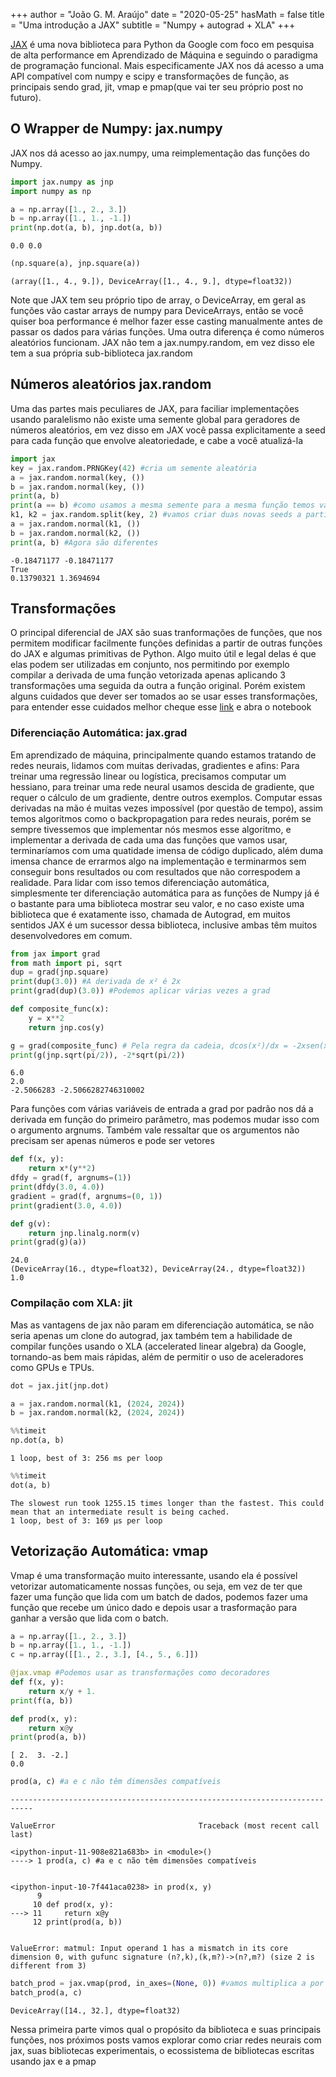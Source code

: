 +++
author = "João G. M. Araújo"
date = "2020-05-25"
hasMath = false
title = "Uma introdução a JAX"
subtitle = "Numpy + autograd + XLA"
+++ 

[JAX](https://github.com/google/jax) é uma nova biblioteca para Python da Google com foco em pesquisa de alta performance em Aprendizado de Máquina e seguindo o paradigma de programação funcional. 
Mais especificamente JAX nos dá acesso a uma API compatível com numpy e scipy e transformações de função, as principais sendo grad, jit, vmap e pmap(que vai ter seu próprio post no futuro).

## O Wrapper de Numpy: jax.numpy
JAX nos dá acesso ao jax.numpy, uma reimplementação das funções do Numpy.


```python
import jax.numpy as jnp
import numpy as np

a = np.array([1., 2., 3.])
b = np.array([1., 1., -1.])
print(np.dot(a, b), jnp.dot(a, b))
```

    0.0 0.0



```python
(np.square(a), jnp.square(a))
```




    (array([1., 4., 9.]), DeviceArray([1., 4., 9.], dtype=float32))



Note que JAX tem seu próprio tipo de array, o DeviceArray, em geral as funções vão castar arrays de numpy para DeviceArrays, então se você quiser boa performance é melhor fazer esse casting manualmente antes de passar os dados para várias funções.
Uma outra diferença é como números aleatórios funcionam. JAX não tem a jax.numpy.random, em vez disso ele tem a sua própria sub-biblioteca jax.random

## Números aleatórios jax.random

Uma das partes mais peculiares de JAX, para faciliar implementações usando paralelismo não existe uma semente global para geradores de números aleatórios, em vez disso em JAX você passa explicitamente a seed para cada função que envolve aleatoriedade, e cabe a você atualizá-la


```python
import jax
key = jax.random.PRNGKey(42) #cria um semente aleatória
a = jax.random.normal(key, ())
b = jax.random.normal(key, ())
print(a, b)
print(a == b) #como usamos a mesma semente para a mesma função temos valores iguais
k1, k2 = jax.random.split(key, 2) #vamos criar duas novas seeds a partir da primeira
a = jax.random.normal(k1, ())
b = jax.random.normal(k2, ())
print(a, b) #Agora são diferentes
```

    -0.18471177 -0.18471177
    True
    0.13790321 1.3694694


## Transformações

O principal diferencial de JAX são suas tranformações de funções, que nos permitem modificar facilmente funções definidas a partir de outras funções do JAX e algumas primitivas de Python. Algo muito útil e legal delas é que elas podem ser utilizadas em conjunto, nos permitindo por exemplo compilar a derivada de uma função vetorizada apenas aplicando 3 transformações uma seguida da outra a função original. 
Porém existem alguns cuidados que dever ser tomados ao se usar esses transformações, para entender esse cuidados melhor cheque esse [link](https://github.com/google/jax#current-gotchas) e abra o notebook

### Diferenciação Automática: jax.grad

Em aprendizado de máquina, principalmente quando estamos tratando de redes neurais, lidamos com muitas derivadas, gradientes e afins: Para treinar uma regressão linear ou logística, precisamos computar um hessiano, para treinar uma rede neural usamos descida de gradiente, que requer o cálculo de um gradiente, dentre outros exemplos. 
Computar essas derivadas na mão é muitas vezes impossível (por questão de tempo), assim temos algoritmos como o backpropagation para redes neurais, porém se sempre tivessemos que implementar nós mesmos esse algoritmo, e implementar a derivada de cada uma das funções que vamos usar, terminaríamos com uma quatidade imensa de código duplicado, além duma imensa chance de errarmos algo na implementação e terminarmos sem conseguir bons resultados ou com resultados que não correspodem a realidade. 
Para lidar com isso temos diferenciação automática, simplesmente ter diferenciação automática para as funções de Numpy já é o bastante para uma biblioteca mostrar seu valor, e no caso existe uma biblioteca que é exatamente isso, chamada de Autograd, em muitos sentidos JAX é um sucessor dessa biblioteca, inclusive ambas têm muitos desenvolvedores em comum.


```python
from jax import grad
from math import pi, sqrt
dup = grad(jnp.square)
print(dup(3.0)) #A derivada de x² é 2x
print(grad(dup)(3.0)) #Podemos aplicar várias vezes a grad

def composite_func(x):
    y = x**2
    return jnp.cos(y)

g = grad(composite_func) # Pela regra da cadeia, dcos(x²)/dx = -2xsen(x²)
print(g(jnp.sqrt(pi/2)), -2*sqrt(pi/2))
```

    6.0
    2.0
    -2.5066283 -2.5066282746310002


Para funções com várias variáveis de entrada a grad por padrão nos dá a derivada em função do primeiro parâmetro, mas podemos mudar isso com o argumento argnums. Também vale ressaltar que os argumentos não precisam ser apenas números e pode ser vetores


```python
def f(x, y):
    return x*(y**2)
dfdy = grad(f, argnums=(1))
print(dfdy(3.0, 4.0))
gradient = grad(f, argnums=(0, 1))
print(gradient(3.0, 4.0))

def g(v):
    return jnp.linalg.norm(v)
print(grad(g)(a))
```

    24.0
    (DeviceArray(16., dtype=float32), DeviceArray(24., dtype=float32))
    1.0


### Compilação com XLA: jit

Mas as vantagens de jax não param em diferenciação automática, se não seria apenas um clone do autograd, jax também tem a habilidade de compilar funções usando o XLA (accelerated linear algebra) da Google, tornando-as bem mais rápidas, além de permitir o uso de aceleradores como GPUs e TPUs.


```python
dot = jax.jit(jnp.dot)
```


```python
a = jax.random.normal(k1, (2024, 2024))
b = jax.random.normal(k2, (2024, 2024))
```


```python
%%timeit
np.dot(a, b)
```

    1 loop, best of 3: 256 ms per loop



```python
%%timeit
dot(a, b)
```

    The slowest run took 1255.15 times longer than the fastest. This could mean that an intermediate result is being cached.
    1 loop, best of 3: 169 µs per loop


## Vetorização Automática: vmap

Vmap é uma transformação muito interessante, usando ela é possível vetorizar automaticamente nossas funções, ou seja, em vez de ter que fazer uma função que lida com um batch de dados, podemos fazer uma função que recebe um único dado e depois usar a trasformação para ganhar a versão que lida com o batch.


```python
a = np.array([1., 2., 3.])
b = np.array([1., 1., -1.])
c = np.array([[1., 2., 3.], [4., 5., 6.]])

@jax.vmap #Podemos usar as transformações como decoradores
def f(x, y):
    return x/y + 1.
print(f(a, b))

def prod(x, y):
    return x@y
print(prod(a, b))
```

    [ 2.  3. -2.]
    0.0



```python
prod(a, c) #a e c não têm dimensões compatíveis
```


    ---------------------------------------------------------------------------

    ValueError                                Traceback (most recent call last)

    <ipython-input-11-908e821a683b> in <module>()
    ----> 1 prod(a, c) #a e c não têm dimensões compatíveis
    

    <ipython-input-10-7f441aca0238> in prod(x, y)
          9 
         10 def prod(x, y):
    ---> 11     return x@y
         12 print(prod(a, b))


    ValueError: matmul: Input operand 1 has a mismatch in its core dimension 0, with gufunc signature (n?,k),(k,m?)->(n?,m?) (size 2 is different from 3)



```python
batch_prod = jax.vmap(prod, in_axes=(None, 0)) #vamos multiplica a por cada linha de c
batch_prod(a, c)
```




    DeviceArray([14., 32.], dtype=float32)



Nessa primeira parte vimos qual o propósito da biblioteca e suas principais funções, nos próximos posts vamos explorar como criar redes neurais com jax, suas bibliotecas experimentais, o ecossistema de bibliotecas escritas usando jax e a pmap
